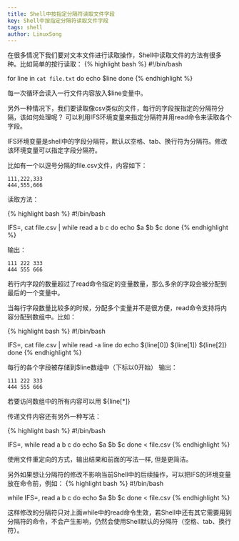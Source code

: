 ```yaml
---
title: Shell中按指定分隔符读取文件字段
key: Shell中按指定分隔符读取文件字段
tags: shell
author: LinuxSong
---
```



在很多情况下我们要对文本文件进行读取操作，Shell中读取文件的方法有很多种。比如简单的按行读取：
{% highlight bash %}
#!/bin/bash

for line in `cat file.txt`
do
    echo $line
done
{% endhighlight %}

每一次循环会读入一行文件内容放入$line变量中。

另外一种情况下，我们要读取像csv类似的文件，每行的字段按指定的分隔符分隔，该如何处理呢？
可以利用IFS环境变量来指定分隔符并用read命令来读取各个字段。

<!--more-->

IFS环境变量是shell中的字段分隔符，默认以空格、tab、换行符为分隔符。修改该环境变量可以指定字段分隔符。

比如有一个以逗号分隔的file.csv文件，内容如下：

```
111,222,333
444,555,666
```
读取方法：

{% highlight bash %}
#!/bin/bash

IFS=,
cat file.csv | while read a b c
do
    echo $a $b $c
done
{% endhighlight %}

输出：

```
111 222 333
444 555 666
```

若行内字段的数量超过了read命令指定的变量数量，那么多余的字段会被分配到最后的一个变量中。

当每行字段数量比较多的时候，分配多个变量并不是很方便，read命令支持将内容分配到数组中。比如：

{% highlight bash %}
#!/bin/bash

IFS=,
cat file.csv | while read -a line
do
    echo ${line[0]} ${line[1]} ${line[2]}
done
{% endhighlight %}

每行的各个字段被存储到$line数组中（下标以0开始）
输出：

```
111 222 333
444 555 666
```

若要访问数组中的所有内容可以用 ${line[*]}

传递文件内容还有另外一种写法：

{% highlight bash %}
#!/bin/bash

IFS=,
while read a b c
do
    echo $a $b $c
done < file.csv
{% endhighlight %}

使用文件重定向的方式，输出结果和前面的写法一样, 但是更简洁。

另外如果想让分隔符的修改不影响当前Shell中的后续操作，可以把IFS的环境变量放在命令前，例如：
{% highlight bash %}
#!/bin/bash

while IFS=, read a b c
do
    echo $a $b $c
done < file.csv
{% endhighlight %}

这样修改的分隔符只对上面while中的read命令生效，若Shell中还有其它需要用到分隔符的命令，不会产生影响，仍然会使用Shell默认的分隔符（空格、tab、换行符）。





